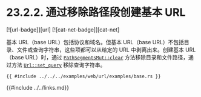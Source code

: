 # 23.2.2. 通过移除路径段创建基本 URL

[![url-badge]][url] [![cat-net-badge]][cat-net]

基本 URL（base URL）包括协议和域名。但基本 URL（base URL）不包括目录、文件或查询字符串，这些项都可以从给定的 URL 中剥离出来。创建基本 URL（base URL）时，通过 [`PathSegmentsMut::clear`] 方法移除目录和文件路径，通过方法 [`Url::set_query`] 移除查询字符串。

```rust,edition2018
{{ #include ../../../examples/web/url/examples/base.rs }}
```

[`PathSegmentsMut::clear`]: https://docs.rs/url/*/url/struct.PathSegmentsMut.html#method.clear
[`Url::set_query`]: https://docs.rs/url/*/url/struct.Url.html#method.set_query

{{#include ../../links.md}}

